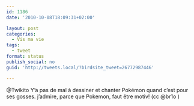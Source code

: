 ```yaml
---
id: 1186
date: '2010-10-08T18:09:31+02:00'

layout: post
categories:
  - Vis ma vie
tags:
  - tweet
format: status
publish_social: no
guid: 'http://tweets.local/?birdsite_tweet=26772987446'

---
```


@Twikito Y’a pas de mal à dessiner et chanter Pokémon quand c’est pour ses gosses. j’admire, parce que Pokemon, faut être motiv! (cc @br1o )